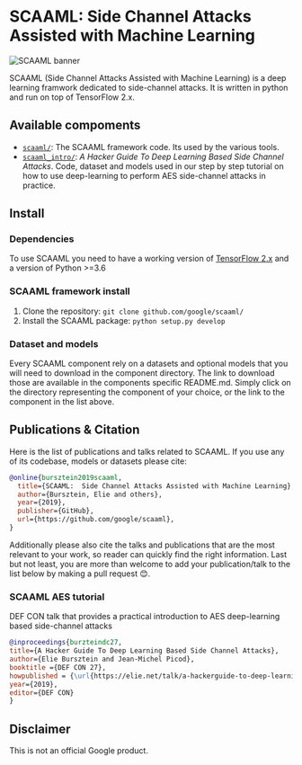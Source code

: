 # SCAAML: Side Channel Attacks Assisted with Machine Learning
![SCAAML banner](https://storage.googleapis.com/scaaml-public/visuals/scaaml-banner.png)

SCAAML (Side Channel Attacks Assisted with Machine Learning) is a deep learning framwork dedicated to side-channel attacks.
It is written in python and run on top of TensorFlow 2.x.

## Available compoments

- [`scaaml/`](https://github.com/google/scaaml/tree/master/scaaml/): The SCAAML framework code. Its used by the various tools.
- [`scaaml_intro/`](https://github.com/google/scaaml/tree/master/scaaml_intro): *A Hacker Guide To Deep Learning Based Side Channel Attacks*.
  Code, dataset and models used in our step by step tutorial on how to use deep-learning to perform AES side-channel attacks in practice.

## Install

### Dependencies

To use SCAAML you need to have a working version of [TensorFlow 2.x](https://www.tensorflow.org/install) and a version of Python >=3.6


### SCAAML framework install

1. Clone the repository: `git clone github.com/google/scaaml/`
2. Install the SCAAML package: `python setup.py develop`

### Dataset and models

Every SCAAML component rely on a datasets and optional models that you will need to download in the component directory. The link to download those are available in the components specific README.md. Simply click on the directory representing the component of your choice, or the link to the component in the list above.

## Publications & Citation

Here is the list of publications and talks related to SCAAML. If you use any of
its codebase, models or datasets please cite:

```bibtex
@online{bursztein2019scaaml,
  title={SCAAML:  Side Channel Attacks Assisted with Machine Learning},
  author={Bursztein, Elie and others},
  year={2019},
  publisher={GitHub},
  url={https://github.com/google/scaaml},
}
```

Additionally please also cite the talks and publications that are the most relevant
to your work, so reader can quickly find the right information. Last but not
least, you are more than welcome to add your publication/talk to the list below by making a pull request 😊.

### SCAAML AES tutorial

DEF CON talk that provides a practical introduction to AES deep-learning based side-channel attacks

```bibtex
@inproceedings{burzteindc27,
title={A Hacker Guide To Deep Learning Based Side Channel Attacks},
author={Elie Bursztein and Jean-Michel Picod},
booktitle ={DEF CON 27},
howpublished = {\url{https://elie.net/talk/a-hackerguide-to-deep-learning-based-side-channel-attacks/}}
year={2019},
editor={DEF CON}
}
```

## Disclaimer

This is not an official Google product.

